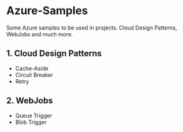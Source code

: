 # Azure-Samples
Some Azure samples to be used in projects. Cloud Design Patterns, WebJobs and much more.

## 1. Cloud Design Patterns
<ul>
<li>Cache-Aside</li>
<li>Circuit Breaker</li>
<li>Retry</li>
</ul>

## 2. WebJobs
<ul>
<li>Queue Trigger</li>
<li>Blob Trigger</li>
</ul>
